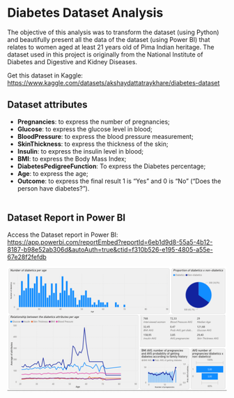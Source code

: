 # Diabetes Dataset Analysis

The objective of this analysis was to transform the dataset (using Python) and beautifully present all the data of the dataset (using Power BI) that relates to women aged at least 21 years old of Pima Indian heritage. The dataset used in this project is originally from the National Institute of Diabetes and Digestive and Kidney
Diseases.

Get this dataset in Kaggle: https://www.kaggle.com/datasets/akshaydattatraykhare/diabetes-dataset

## Dataset attributes

* **Pregnancies**: to express the number of pregnancies;<br/>
* **Glucose**: to express the glucose level in blood;<br/>
* **BloodPressure**: to express the blood pressure measurement;<br/>
* **SkinThickness**: to express the thickness of the skin;<br/>
* **Insulin**: to express the insulin level in blood;<br/>
* **BMI**: to express the Body Mass Index;<br/>
* **DiabetesPedigreeFunction**: To express the Diabetes percentage;<br/>
* **Age**: to express the age;<br/>
* **Outcome**: to express the final result 1 is “Yes” and 0 is “No” (“Does the person have diabetes?”).<br/><br/>

## Dataset Report in Power BI
Access the Dataset report in Power BI: https://app.powerbi.com/reportEmbed?reportId=6eb1d9d8-55a5-4b12-8187-b98e52ab306d&autoAuth=true&ctid=f310b526-e195-4805-a55e-67e28f2fefdb <br/>

![Diabetes Dataset Report in Power BI](https://github.com/murilomarsoli/diabetes-dataset-transform-powerBI/blob/main/DiabetesDatasetReportPowerBI.png)

